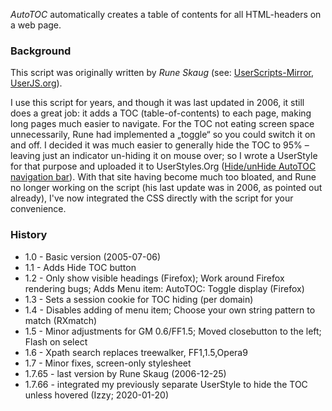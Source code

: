 *AutoTOC* automatically creates a table of contents for all HTML-headers on a web page.

### Background
This script was originally written by *Rune Skaug* (see: [UserScripts-Mirror](http://userscripts-mirror.org/scripts/show/1301), [UserJS.org](http://userjs.org/scripts/browser/enhancements/auto-toc)).

I use this script for years, and though it was last updated in 2006, it still does a great job: it adds a TOC (table-of-contents) to each page, making long pages much easier to navigate. For the TOC not eating screen space unnecessarily, Rune had implemented a „toggle“ so you could switch it on and off. I decided it was much easier to generally hide the TOC to 95% – leaving just an indicator un-hiding it on mouse over; so I wrote a UserStyle for that purpose and uploaded it to UserStyles.Org ([Hide/unHide AutoTOC navigation bar](https://userstyles.org/styles/22265/hide-unhide-autotoc-navigation-bar)). With that site having become much too bloated, and Rune no longer working on the script (his last update was in 2006, as pointed out already), I've now integrated the CSS directly with the script for your convenience.

### History
* 1.0 - Basic version (2005-07-06)
* 1.1 - Adds Hide TOC button
* 1.2 - Only show visible headings (Firefox); Work around Firefox rendering bugs; Adds Menu item: AutoTOC: Toggle display (Firefox)
* 1.3 - Sets a session cookie for TOC hiding (per domain)
* 1.4 - Disables adding of menu item; Choose your own string pattern to match (RXmatch)
* 1.5 - Minor adjustments for GM 0.6/FF1.5; Moved closebutton to the left; Flash on select
* 1.6 - Xpath search replaces treewalker, FF1,1.5,Opera9
* 1.7 - Minor fixes, screen-only stylesheet
* 1.7.65 - last version by Rune Skaug (2006-12-25)
* 1.7.66 - integrated my previously separate UserStyle to hide the TOC unless hovered (Izzy; 2020-01-20)
